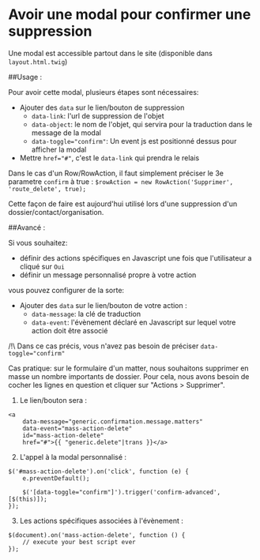 # Avoir une modal pour confirmer une suppression

Une modal est accessible partout dans le site (disponible dans `layout.html.twig`)

##Usage :

Pour avoir cette modal, plusieurs étapes sont nécessaires:

- Ajouter des `data` sur le lien/bouton de suppression
    - `data-link`: l'url de suppression de l'objet
    - `data-object`: le nom de l'objet, qui servira pour la traduction dans le message de la modal
    - `data-toggle="confirm"`: Un event js est positionné dessus pour afficher la modal
- Mettre `href="#"`, c'est le `data-link` qui prendra le relais

Dans le cas d'un Row/RowAction, il faut simplement préciser le 3e parametre `confirm` à true :
`$rowAction = new RowAction('Supprimer', 'route_delete', true);`

Cette façon de faire est aujourd'hui utilisé lors d'une suppression d'un dossier/contact/organisation.

##Avancé :

Si vous souhaitez:
- définir des actions spécifiques en Javascript une fois que l'utilisateur
a cliqué sur `Oui`
- définir un message personnalisé propre à votre action

vous pouvez configurer de la sorte:

- Ajouter des `data` sur le lien/bouton de votre action :
    - `data-message`: la clé de traduction
    - `data-event`: l'évènement déclaré en Javascript sur lequel votre action doit être associé

/!\ Dans ce cas précis, vous n'avez pas besoin de préciser `data-toggle="confirm"`

Cas pratique: sur le formulaire d'un matter, nous souhaitons supprimer en masse un nombre importants de dossier.
Pour cela, nous avons besoin de cocher les lignes en question et cliquer sur "Actions > Supprimer".

1. Le lien/bouton sera :
```
<a
    data-message="generic.confirmation.message.matters"
    data-event="mass-action-delete"
    id="mass-action-delete"
    href="#">{{ "generic.delete"|trans }}</a>
```

2. L'appel à la modal personnalisé :
```
$('#mass-action-delete').on('click', function (e) {
    e.preventDefault();

    $('[data-toggle="confirm"]').trigger('confirm-advanced', [$(this)]);
});
```

3. Les actions spécifiques associées à l'évènement :
```
$(document).on('mass-action-delete', function () {
    // execute your best script ever
});
```
